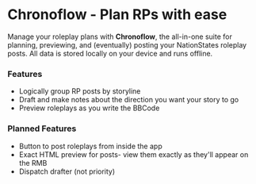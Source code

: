 # Chronoflow - Plan RPs with ease

Manage your roleplay plans with **Chronoflow**, the all-in-one suite for planning, previewing, and (eventually) posting
your NationStates roleplay posts. All data is stored locally on your device and runs offline.

### Features

- Logically group RP posts by storyline
- Draft and make notes about the direction you want your story to go
- Preview roleplays as you write the BBCode

### Planned Features

- Button to post roleplays from inside the app
- Exact HTML preview for posts- view them exactly as they'll appear on the RMB
- Dispatch drafter (not priority)